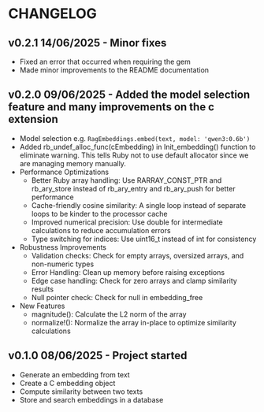# CHANGELOG

## v0.2.1 14/06/2025 - Minor fixes

- Fixed an error that occurred when requiring the gem
- Made minor improvements to the README documentation

## v0.2.0 09/06/2025 - Added the model selection feature and many improvements on the c extension

- Model selection e.g. `RagEmbeddings.embed(text, model: 'qwen3:0.6b')`
- Added rb_undef_alloc_func(cEmbedding) in Init_embedding() function to eliminate warning. This tells Ruby not to use default allocator since we are managing memory manually.
- Performance Optimizations
    - Better Ruby array handling: Use RARRAY_CONST_PTR and rb_ary_store instead of rb_ary_entry and rb_ary_push for better performance
    - Cache-friendly cosine similarity: A single loop instead of separate loops to be kinder to the processor cache
    - Improved numerical precision: Use double for intermediate calculations to reduce accumulation errors
    - Type switching for indices: Use uint16_t instead of int for consistency
- Robustness Improvements
    - Validation checks: Check for empty arrays, oversized arrays, and non-numeric types
    - Error Handling: Clean up memory before raising exceptions
    - Edge case handling: Check for zero arrays and clamp similarity results
    - Null pointer check: Check for null in embedding_free
- New Features
    - magnitude(): Calculate the L2 norm of the array
    - normalize!(): Normalize the array in-place to optimize similarity calculations

## v0.1.0 08/06/2025 - Project started

- Generate an embedding from text
- Create a C embedding object
- Compute similarity between two texts
- Store and search embeddings in a database